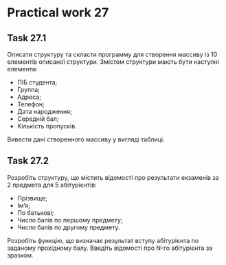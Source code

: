 # Practical work 27


## Task 27.1
Описати структуру та скласти программу для створення массиву із 10 елементів описаної структури. Змістом структури мають бути наступні елементи:
- ПІБ студента;
- Группа;
- Адреса;
- Телефон;
- Дата народження;
- Середній бал;
- Кількість пропусків.

Вивести дані створенного массиву у вигляді таблиці.

## Task 27.2
Розробіть структуру, що містить відомості про результати екзаменів за 2 предмета для 5 абітурієнтів:
- Прізвище;
- Ім’я;
- По батькові;
- Число балів по першому предмету;
- Число балів по другому предмету.

Розробіть функцію, що визначає результат вступу абітурієнта по заданому прохідному балу. Введіть відомості про N-го абітурієнта за зразком.
